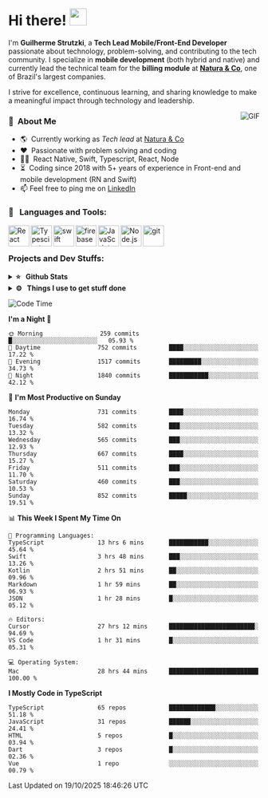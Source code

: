 # Hi there! <img src="https://github.com/TheDudeThatCode/TheDudeThatCode/blob/master/Assets/Hi.gif" width="34px" height="34px">

I'm **Guilherme Strutzki**, a **Tech Lead Mobile/Front-End Developer** passionate about technology, problem-solving, and contributing to the tech community. I specialize in **mobile development** (both hybrid and native) and currently lead the technical team for the **billing module** at **[Natura & Co](https://www.naturaeco.com/pt-br/)**, one of Brazil's largest companies. 

I strive for excellence, continuous learning, and sharing knowledge to make a meaningful impact through technology and leadership.

<img align="right" alt="GIF" src="https://spotify-github-profile.vercel.app/api/view?uid=22gkdonhf4okms5x5dsdjx7sy&cover_image=true&theme=default&bar_color=09ff00&bar_color_cover=false"/>

### :space_invader: &nbsp;About Me
- :earth_americas:&nbsp; Currently working as _Tech lead_ at [Natura & Co](https://www.naturaeco.com/pt-br/)
- :heart: &nbsp;Passionate with problem solving and coding
- :technologist: &nbsp;React Native, Swift, Typescript, React, Node
- :hourglass_flowing_sand: &nbsp;Coding since 2018 with 5+ years of experience in Front-end and mobile development (RN and Swift)
- 📫  Feel free to ping me on [LinkedIn](https://www.linkedin.com/in/guilherme-strutzki/?locale=en_US)

### 🔨 &nbsp; Languages and Tools:
<a href="https://reactjs.org/" target="_blank"> <img align="left" alt="React" height ="42px" src="https://raw.githubusercontent.com/rahul-jha98/github_readme_icons/main/language_and_tools/square/react/react.svg"></a>
<a href="https://www.typescriptlang.org/" target="_blank"><img align="left" alt="Typescirpt" height ="42px" src="https://raw.githubusercontent.com/rahul-jha98/github_readme_icons/main/language_and_tools/square/typescript/typescript.svg"></a>
<a href="https://developer.apple.com/swift/" target="_blank"> <img align="left" src="https://raw.githubusercontent.com/rahul-jha98/github_readme_icons/main/language_and_tools/square/swift/swift.svg" alt="swift" height="42px"/> </a> 
<a href="https://firebase.google.com/" target="_blank"> <img align="left" src="https://raw.githubusercontent.com/rahul-jha98/github_readme_icons/main/language_and_tools/square/firebase/firebase.svg" alt="firebase" height ="42px"/> </a>
<a href="https://developer.mozilla.org/en-US/docs/Web/JavaScript" target="_blank"> <img align="left" alt="JavaScript" height ="42px"  src="https://raw.githubusercontent.com/rahul-jha98/github_readme_icons/main/language_and_tools/square/javascript/javascript.svg"> </a>
<a href="https://nodejs.org" target="_blank"><img align="left" alt="Node.js" height ="42px" src="https://raw.githubusercontent.com/rahul-jha98/github_readme_icons/main/language_and_tools/square/node/node.svg"></a>
<a href="https://git-scm.com/" target="_blank"> <img src="https://raw.githubusercontent.com/rahul-jha98/github_readme_icons/main/language_and_tools/square/git-scm/git-scm.svg" align="left" alt="git" height='42px'/> </a> </br></br>


### Projects and Dev Stuffs:

<details>	
  <summary><b>⭐ &nbsp; Github Stats</b></summary>
  <br />
  <img src="https://github-readme-stats.vercel.app/api?username=guistrutzki&show_icons=true&theme=tokyonight"/>
</details>
 
<details>	
  <br />
  <summary><b>⚙️ &nbsp; Things I use to get stuff done</b></summary>
  	<ul>
  	    <li><b>OS:</b> macOS Big Sur 11.2</li>
	    <li><b>Laptop: </b> MacBook Pro (i7, Mid 2014)</li>
  	    <li><b>Browser: </b> Chrome</li>
	    <li><b>Terminal: </b> ZSH: Oh My Zsh</li>
	    <li><b>Code Editor:</b> VScode, XCode and Android Studio</li>
	    <li><b>To Stay Updated:</b> Twitter, Youtube and Instagram.</li>
	</ul>	
</details>

<!--START_SECTION:waka-->
![Code Time](http://img.shields.io/badge/Code%20Time-2%2C358%20hrs%2024%20mins-blue)

**I'm a Night 🦉** 

```text
🌞 Morning                259 commits         █░░░░░░░░░░░░░░░░░░░░░░░░   05.93 % 
🌆 Daytime                752 commits         ████░░░░░░░░░░░░░░░░░░░░░   17.22 % 
🌃 Evening                1517 commits        █████████░░░░░░░░░░░░░░░░   34.73 % 
🌙 Night                  1840 commits        ███████████░░░░░░░░░░░░░░   42.12 % 
```
📅 **I'm Most Productive on Sunday** 

```text
Monday                   731 commits         ████░░░░░░░░░░░░░░░░░░░░░   16.74 % 
Tuesday                  582 commits         ███░░░░░░░░░░░░░░░░░░░░░░   13.32 % 
Wednesday                565 commits         ███░░░░░░░░░░░░░░░░░░░░░░   12.93 % 
Thursday                 667 commits         ████░░░░░░░░░░░░░░░░░░░░░   15.27 % 
Friday                   511 commits         ███░░░░░░░░░░░░░░░░░░░░░░   11.70 % 
Saturday                 460 commits         ███░░░░░░░░░░░░░░░░░░░░░░   10.53 % 
Sunday                   852 commits         █████░░░░░░░░░░░░░░░░░░░░   19.51 % 
```


📊 **This Week I Spent My Time On** 

```text
💬 Programming Languages: 
TypeScript               13 hrs 6 mins       ███████████░░░░░░░░░░░░░░   45.64 % 
Swift                    3 hrs 48 mins       ███░░░░░░░░░░░░░░░░░░░░░░   13.26 % 
Kotlin                   2 hrs 51 mins       ██░░░░░░░░░░░░░░░░░░░░░░░   09.96 % 
Markdown                 1 hr 59 mins        ██░░░░░░░░░░░░░░░░░░░░░░░   06.93 % 
JSON                     1 hr 28 mins        █░░░░░░░░░░░░░░░░░░░░░░░░   05.12 % 

🔥 Editors: 
Cursor                   27 hrs 12 mins      ████████████████████████░   94.69 % 
VS Code                  1 hr 31 mins        █░░░░░░░░░░░░░░░░░░░░░░░░   05.31 % 

💻 Operating System: 
Mac                      28 hrs 44 mins      █████████████████████████   100.00 % 
```

**I Mostly Code in TypeScript** 

```text
TypeScript               65 repos            █████████████░░░░░░░░░░░░   51.18 % 
JavaScript               31 repos            ██████░░░░░░░░░░░░░░░░░░░   24.41 % 
HTML                     5 repos             █░░░░░░░░░░░░░░░░░░░░░░░░   03.94 % 
Dart                     3 repos             █░░░░░░░░░░░░░░░░░░░░░░░░   02.36 % 
Vue                      1 repo              ░░░░░░░░░░░░░░░░░░░░░░░░░   00.79 % 
```




 Last Updated on 19/10/2025 18:46:26 UTC
<!--END_SECTION:waka-->
